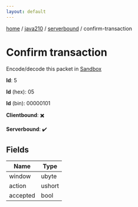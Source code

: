```yaml
---
layout: default
---
```


[home](/)  /  [java210](/protocol/java210)  /  [serverbound](/protocol/java210/serverbound)  /  confirm-transaction

# Confirm transaction

Encode/decode this packet in [Sandbox](../../../sandbox/java210#Serverbound.ConfirmTransaction)

**Id**: 5

**Id** (hex): 05

**Id** (bin): 00000101

**Clientbound**: ✖️

**Serverbound**: ✔️

## Fields

Name | Type
---|---
window | ubyte
action | ushort
accepted | bool
